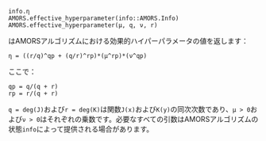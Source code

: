 ```
info.η
AMORS.effective_hyperparameter(info::AMORS.Info)
AMORS.effective_hyperparameter(μ, q, ν, r)
```

はAMORSアルゴリズムにおける効果的ハイパーパラメータの値を返します：

```
η = ((r/q)^qp + (q/r)^rp)*(μ^rp)*(ν^qp)
```

ここで：

```
qp = q/(q + r)
rp = r/(q + r)
```

`q = deg(J)`および`r = deg(K)`は関数`J(x)`および`K(y)`の同次次数であり、`μ > 0`および`ν > 0`はそれぞれの乗数です。必要なすべての引数はAMORSアルゴリズムの状態`info`によって提供される場合があります。
